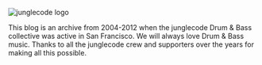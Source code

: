 ![junglecode logo](/images/junglecode_logo_black.jpg)

This blog is an archive from 2004-2012 when the junglecode Drum & Bass collective was active in San Francisco. We will always love Drum & Bass music. Thanks to all the junglecode crew and supporters over the years for making all this possible.